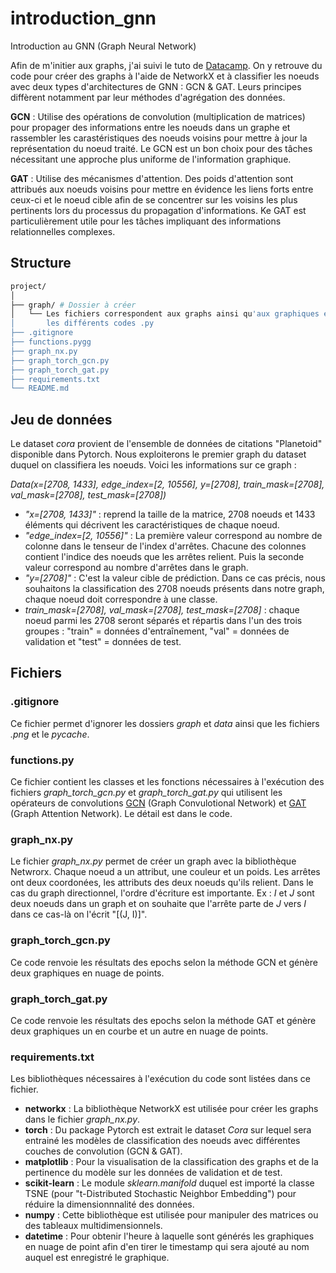 # introduction_gnn
Introduction au GNN (Graph Neural Network)

Afin de m'initier aux graphs, j'ai suivi le tuto de [Datacamp](https://www.datacamp.com/tutorial/comprehensive-introduction-graph-neural-networks-gnns-tutorial). On y retrouve du code pour créer des graphs à l'aide de NetworkX et à classifier les noeuds avec deux types d'architectures de GNN : GCN & GAT. Leurs principes diffèrent notamment par leur méthodes d'agrégation des données.

**GCN** : Utilise des opérations de convolution (multiplication de matrices) pour propager des informations entre les noeuds dans un graphe et rassembler les carastéristiques des noeuds voisins pour mettre à jour la représentation du noeud traité. Le GCN est un bon choix pour des tâches nécessitant une approche plus uniforme de l'information graphique.

**GAT** : Utilise des mécanismes d'attention. Des poids d'attention sont attribués aux noeuds voisins pour mettre en évidence les liens forts entre ceux-ci et le noeud cible afin de se concentrer sur les voisins les plus pertinents lors du processus du propagation d'informations. Ke GAT est particulièrement utile pour les tâches impliquant des informations relationnelles complexes.

## Structure
```bash
project/
│
├── graph/ # Dossier à créer
│   └── Les fichiers correspondent aux graphs ainsi qu'aux graphiques en nuages de points et en courbes au format .png générés par
│       les différents codes .py
├── .gitignore
├── functions.pygg
├── graph_nx.py
├── graph_torch_gcn.py
├── graph_torch_gat.py
├── requirements.txt
└── README.md
```

## Jeu de données
Le dataset *cora* provient de l'ensemble de données de citations "Planetoid" disponible dans Pytorch. Nous exploiterons le premier graph du dataset duquel on classifiera les noeuds. 
Voici les informations sur ce graph : 

*Data(x=[2708, 1433], edge_index=[2, 10556], y=[2708], train_mask=[2708], val_mask=[2708], test_mask=[2708])*
- *"x=[2708, 1433]"* : reprend la taille de la matrice, 2708 noeuds et 1433 éléments qui décrivent les caractéristiques de chaque noeud.
- *"edge_index=[2, 10556]"* : La première valeur correspond au nombre de colonne dans le tenseur de l'index d'arrêtes. Chacune des colonnes contient l'indice des noeuds que les arrêtes relient. Puis la seconde valeur correspond au nombre d'arrêtes dans le graph.
- *"y=[2708]"* : C'est la valeur cible de prédiction. Dans ce cas précis, nous souhaitons la classification des 2708 noeuds présents dans notre graph, chaque noeud doit correspondre à une classe.
- *train_mask=[2708], val_mask=[2708], test_mask=[2708]* : chaque noeud parmi les 2708 seront séparés et répartis dans l'un des trois groupes :
"train" = données d'entraînement, "val" = données de validation et "test" = données de test.

## Fichiers 

### **.gitignore**
Ce fichier permet d'ignorer les dossiers *graph* et *data* ainsi que les fichiers *.png* et le *pycache*.

### **functions.py**
Ce fichier contient les classes et les fonctions nécessaires à l'exécution des fichiers *graph_torch_gcn.py* et *graph_torch_gat.py* qui utilisent les opérateurs de convolutions [GCN](https://arxiv.org/abs/1609.02907) (Graph Convulotional Network) et [GAT](https://arxiv.org/abs/1710.10903) (Graph Attention Network). Le détail est dans le code.

### **graph_nx.py**
Le fichier *graph_nx.py* permet de créer un graph avec la bibliothèque Netwrorx. Chaque noeud a un attribut, une couleur et un poids. Les arrêtes ont deux coordonées, les attributs des deux noeuds qu'ils relient. Dans le cas du graph directionnel, l'ordre d'écriture est importante. Ex : *I* et *J* sont deux noeuds dans un graph et on souhaite que l'arrête parte de *J* vers *I* dans ce cas-là on l'écrit "[(J, I)]". 

### **graph_torch_gcn.py**
Ce code renvoie les résultats des epochs selon la méthode GCN et génère deux graphiques en nuage de points.

### **graph_torch_gat.py**
Ce code renvoie les résultats des epochs selon la méthode GAT et génère deux graphiques un en courbe et un autre en nuage de points.

### **requirements.txt**

Les bibliothèques nécessaires à l'exécution du code sont listées dans ce fichier.

- **networkx** : La bibliothèque NetworkX est utilisée pour créer les graphs dans le fichier *graph_nx.py*.
- **torch** : Du package Pytorch est extrait le dataset *Cora* sur lequel sera entrainé les modèles de classification des noeuds avec différentes couches de convolution (GCN & GAT).
- **matplotlib** : Pour la visualisation de la classification des graphs et de la pertinence du modèle sur les données de validation et de test.
- **scikit-learn** : Le module *sklearn.manifold* duquel est importé la classe TSNE (pour "t-Distributed Stochastic Neighbor Embedding") pour réduire la dimensionnnalité des données.
- **numpy** : Cette bibliothèque est utilisée pour manipuler des matrices ou des tableaux multidimensionnels.
- **datetime** : Pour obtenir l'heure à laquelle sont générés les graphiques en nuage de point afin d'en tirer le timestamp qui sera ajouté au nom auquel est enregistré le graphique.